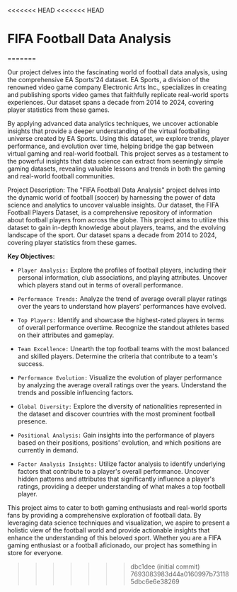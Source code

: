 <<<<<<< HEAD
<<<<<<< HEAD

# FIFA Football Data Analysis

=======

Our project delves into the fascinating world of football data analysis, using the comprehensive EA Sports'24 dataset. EA Sports, a division of the renowned video game company Electronic Arts Inc., specializes in creating and publishing sports video games that faithfully replicate real-world sports experiences. Our dataset spans a decade from 2014 to 2024, covering player statistics from these games.

By applying advanced data analytics techniques, we uncover actionable insights that provide a deeper understanding of the virtual footballing universe created by EA Sports. Using this dataset, we explore trends, player performance, and evolution over time, helping bridge the gap between virtual gaming and real-world football. This project serves as a testament to the powerful insights that data science can extract from seemingly simple gaming datasets, revealing valuable lessons and trends in both the gaming and real-world football communities.


Project Description:
The "FIFA Football Data Analysis" project delves into the dynamic world of football (soccer) by harnessing the power of data science and analytics to uncover valuable insights. Our dataset, the FIFA Football Players Dataset, is a comprehensive repository of information about football players from across the globe. This project aims to utilize this dataset to gain in-depth knowledge about players, teams, and the evolving landscape of the sport.
Our dataset spans a decade from 2014 to 2024, covering player statistics from these games.

**Key Objectives:**

- `Player Analysis:` Explore the profiles of football players, including their personal information, club associations, and playing attributes. Uncover which players stand out in terms of overall performance.

- `Performance Trends:` Analyze the trend of average overall player ratings over the years to understand how players' performances have evolved.

- `Top Players:` Identify and showcase the highest-rated players in terms of overall performance overtime. Recognize the standout athletes based on their attributes and gameplay.

- `Team Excellence:` Unearth the top football teams with the most balanced and skilled players. Determine the criteria that contribute to a team's success.

- `Performance Evolution:` Visualize the evolution of player performance by analyzing the average overall ratings over the years. Understand the trends and possible influencing factors.

- `Global Diversity:` Explore the diversity of nationalities represented in the dataset and discover countries with the most prominent football presence.

- `Positional Analysis:` Gain insights into the performance of players based on their positions, positions' evolution, and which positions are currently in demand.

- `Factor Analysis Insights:` Utilize factor analysis to identify underlying factors that contribute to a player's overall performance. Uncover hidden patterns and attributes that significantly influence a player's ratings, providing a deeper understanding of what makes a top football player.

This project aims to cater to both gaming enthusiasts and real-world sports fans by providing a comprehensive exploration of football data. By leveraging data science techniques and visualization, we aspire to present a holistic view of the football world and provide actionable insights that enhance the understanding of this beloved sport. Whether you are a FIFA gaming enthusiast or a football aficionado, our project has something in store for everyone.


>>>>>>> dbc1dee (initial commit)
>>>>>>> 7693083983d44a0160997b731185dbc6e6e38269
